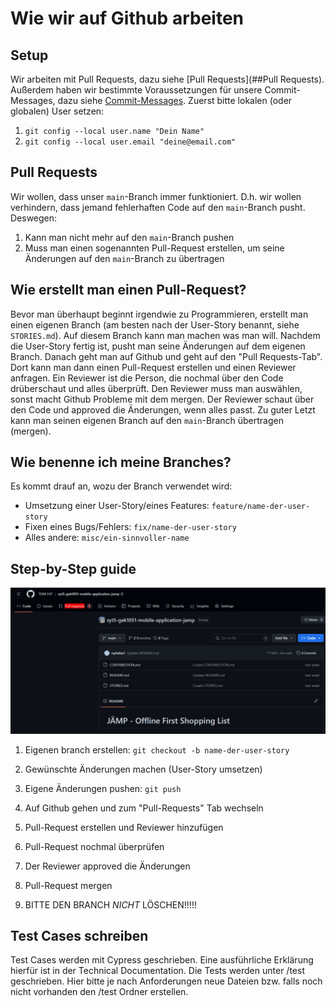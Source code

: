 # Wie wir auf Github arbeiten

## Setup

Wir arbeiten mit Pull Requests, dazu siehe [Pull Requests](##Pull Requests). Außerdem haben wir bestimmte Voraussetzungen für unsere Commit-Messages, dazu siehe [Commit-Messages](https://elearning.tgm.ac.at/mod/page/view.php?id=3508). Zuerst bitte lokalen (oder globalen) User setzen:

1. `git config --local user.name "Dein Name"`
2. `git config --local user.email "deine@email.com"`

## Pull Requests

Wir wollen, dass unser `main`-Branch immer funktioniert. D.h. wir wollen verhindern, dass jemand fehlerhaften Code auf den `main`-Branch pusht. Deswegen:

1. Kann man nicht mehr auf den `main`-Branch pushen
2. Muss man einen sogenannten Pull-Request erstellen, um seine Änderungen auf den `main`-Branch zu übertragen

## Wie erstellt man einen Pull-Request?

Bevor man überhaupt beginnt irgendwie zu Programmieren, erstellt man einen eigenen Branch (am besten nach der User-Story benannt, siehe `STORIES.md`). Auf diesem Branch kann man machen was man will. Nachdem die User-Story fertig ist, pusht man seine Änderungen auf dem eigenen Branch. Danach geht man auf Github und geht auf den "Pull Requests-Tab". Dort kann man dann einen Pull-Request erstellen und einen Reviewer anfragen. Ein Reviewer ist die Person, die nochmal über den Code drüberschaut und alles überprüft. Den Reviewer muss man auswählen, sonst macht Github Probleme mit dem mergen. Der Reviewer schaut über den Code und approved die Änderungen, wenn alles passt. Zu guter Letzt kann man seinen eigenen Branch auf den `main`-Branch übertragen (mergen). 

## Wie benenne ich meine Branches?

Es kommt drauf an, wozu der Branch verwendet wird:

- Umsetzung einer User-Story/eines Features: `feature/name-der-user-story`
- Fixen eines Bugs/Fehlers: `fix/name-der-user-story`
- Alles andere: `misc/ein-sinnvoller-name`

## Step-by-Step guide

![](./img/contribution/pr.gif)

1. Eigenen branch erstellen: `git checkout -b name-der-user-story`

2. Gewünschte Änderungen machen (User-Story umsetzen)

3. Eigene Änderungen pushen: `git push`

4. Auf Github gehen und zum "Pull-Requests" Tab wechseln

5. Pull-Request erstellen und Reviewer hinzufügen

6. Pull-Request nochmal überprüfen

7. Der Reviewer approved die Änderungen 

8. Pull-Request mergen

9. BITTE DEN BRANCH *NICHT* LÖSCHEN!!!!!


## Test Cases schreiben

Test Cases werden mit Cypress geschrieben. Eine ausführliche Erklärung hierfür ist in der Technical Documentation. Die Tests werden unter /test geschrieben. Hier bitte je nach Anforderungen neue Dateien bzw. falls noch nicht vorhanden den /test Ordner erstellen.
